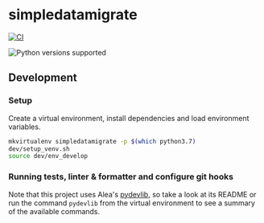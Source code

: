 # simpledatamigrate

[![CI](https://github.com/aleasoluciones/simpledatamigrate/actions/workflows/ci.yml/badge.svg)](https://github.com/aleasoluciones/simpledatamigrate/actions/workflows/ci.yml)

![Python versions supported](https://img.shields.io/badge/supports%20python-3.7%20|%203.8%20|%203.9-blue.svg)

## Development

### Setup

Create a virtual environment, install dependencies and load environment variables.

```sh
mkvirtualenv simpledatamigrate -p $(which python3.7)
dev/setup_venv.sh
source dev/env_develop
```

### Running tests, linter & formatter and configure git hooks

Note that this project uses Alea's [pydevlib](https://github.com/aleasoluciones/pydevlib), so take a look at its README or run the command `pydevlib` from the virtual environment to see a summary of the available commands.
